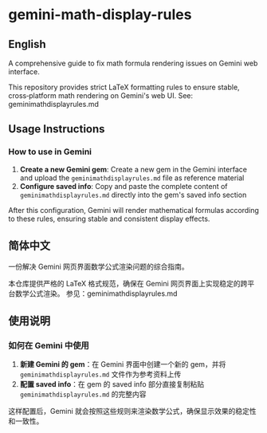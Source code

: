 # gemini-math-display-rules

## English
A comprehensive guide to fix math formula rendering issues on Gemini web interface.

This repository provides strict LaTeX formatting rules to ensure stable, cross‑platform math rendering on Gemini's web UI.
See: geminimathdisplayrules.md

## Usage Instructions

### How to use in Gemini
1. **Create a new Gemini gem**: Create a new gem in the Gemini interface and upload the `geminimathdisplayrules.md` file as reference material
2. **Configure saved info**: Copy and paste the complete content of `geminimathdisplayrules.md` directly into the gem's saved info section

After this configuration, Gemini will render mathematical formulas according to these rules, ensuring stable and consistent display effects.

## 简体中文
一份解决 Gemini 网页界面数学公式渲染问题的综合指南。

本仓库提供严格的 LaTeX 格式规范，确保在 Gemini 网页界面上实现稳定的跨平台数学公式渲染。
参见：geminimathdisplayrules.md

## 使用说明

### 如何在 Gemini 中使用
1. **新建 Gemini 的 gem**：在 Gemini 界面中创建一个新的 gem，并将 `geminimathdisplayrules.md` 文件作为参考资料上传
2. **配置 saved info**：在 gem 的 saved info 部分直接复制粘贴 `geminimathdisplayrules.md` 的完整内容

这样配置后，Gemini 就会按照这些规则来渲染数学公式，确保显示效果的稳定性和一致性。
